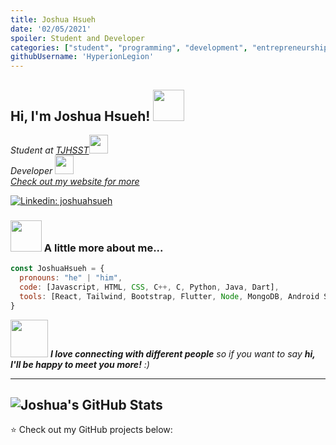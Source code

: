 ```yaml
---
title: Joshua Hsueh
date: '02/05/2021'
spoiler: Student and Developer
categories: ["student", "programming", "development", "entrepreneurship"]
githubUsername: 'HyperionLegion'
---
```


<h2> Hi, I'm Joshua Hsueh! <img src="https://media.giphy.com/media/mGcNjsfWAjY5AEZNw6/giphy.gif" width="50"></h2>
<p><em>Student at <a href="https://www.google.com/search?q=tjhsst&oq=tjhsst+&aqs=chrome..69i57j46i131i175i199i433j69i60l5j69i65.800j0j7&sourceid=chrome&ie=UTF-8">TJHSST</a><img src="https://media.giphy.com/media/fYSnHlufseco8Fh93Z/giphy.gif" width="30"></br>Developer <img src="https://media.giphy.com/media/WUlplcMpOCEmTGBtBW/giphy.gif" width="30"> 
</br><a href="https://joshuahsueh.ml/">Check out my website for more</a>
</em></p>

[![Linkedin: joshuahsueh](https://img.shields.io/badge/-joshuahsueh-blue?style=flat-square&logo=Linkedin&logoColor=white&link=https://www.linkedin.com/in/joshua-hsueh-984435b8/)](https://www.linkedin.com/in/joshua-hsueh-984435b8/)

### <img src="https://media.giphy.com/media/VgCDAzcKvsR6OM0uWg/giphy.gif" width="50"> A little more about me...  

```javascript
const JoshuaHsueh = {
  pronouns: "he" | "him",
  code: [Javascript, HTML, CSS, C++, C, Python, Java, Dart],
  tools: [React, Tailwind, Bootstrap, Flutter, Node, MongoDB, Android Studio],
}
```

<img src="https://media.giphy.com/media/LnQjpWaON8nhr21vNW/giphy.gif" width="60"> <em><b>I love connecting with different people</b> so if you want to say <b>hi, I'll be happy to meet you more!</b> :)</em>

---
![Joshua's GitHub Stats](https://github-readme-stats.vercel.app/api?username=HyperionLegion&hide=[%22issues%22]&show_icons=true)
---

⭐️ Check out my GitHub projects below:
